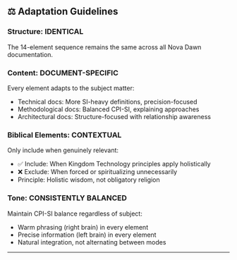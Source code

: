 ## ⚖️ Adaptation Guidelines

### Structure: IDENTICAL
The 14-element sequence remains the same across all Nova Dawn documentation.

### Content: DOCUMENT-SPECIFIC
Every element adapts to the subject matter:
- Technical docs: More SI-heavy definitions, precision-focused
- Methodological docs: Balanced CPI-SI, explaining approaches
- Architectural docs: Structure-focused with relationship awareness

### Biblical Elements: CONTEXTUAL
Only include when genuinely relevant:
- ✅ Include: When Kingdom Technology principles apply holistically
- ❌ Exclude: When forced or spiritualizing unnecessarily
- Principle: Holistic wisdom, not obligatory religion

### Tone: CONSISTENTLY BALANCED
Maintain CPI-SI balance regardless of subject:
- Warm phrasing (right brain) in every element
- Precise information (left brain) in every element
- Natural integration, not alternating between modes

---

